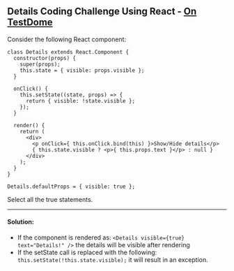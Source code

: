 ## Details Coding Challenge Using React - [On TestDome](https://app.testdome.com/questions/react-js/details/79807)

Consider the following React component:

```
class Details extends React.Component {
  constructor(props) {
    super(props);
    this.state = { visible: props.visible };
  }
 
  onClick() {
    this.setState((state, props) => { 
      return { visible: !state.visible }; 
    });
  }
  
  render() {
    return (
      <div>
        <p onClick={ this.onClick.bind(this) }>Show/Hide details</p>
        { this.state.visible ? <p>{ this.props.text }</p> : null }
      </div>
    );
  }
}

Details.defaultProps = { visible: true };
```
Select all the true statements.

---

#### Solution:
- If the component is rendered as: `<Details visible={true} text="Details!" />` the details will be visible after rendering
- If the setState call is replaced with the following: `this.setState(!this.state.visible);` it will result in an exception.

